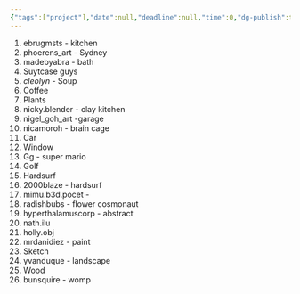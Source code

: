 ```yaml
---
{"tags":["project"],"date":null,"deadline":null,"time":0,"dg-publish":true,"permalink":"/04-projects/to-do/30-renders/","dgPassFrontmatter":true,"noteIcon":"","created":"2025-01-21T01:20:16.934+10:00","updated":"2025-01-31T13:49:07.909+10:00"}
---
```


1. ebrugmsts - kitchen
2. phoerens_art - Sydney
3. madebyabra - bath
4. Suytcase guys
5. _cleolyn_ - Soup
6. Coffee
7. Plants
8. nicky.blender - clay kitchen
9. nigel_goh_art -garage
10. nicamoroh - brain cage
11. Car
12. Window
13. Gg - super mario
14. Golf
15. Hardsurf
16. 2000blaze - hardsurf
17. mimu.b3d.pocet -
18. radishbubs - flower cosmonaut
19. hyperthalamuscorp - abstract
20. nath.ilu
21. holly.obj
22. mrdanidiez - paint
23. Sketch
24. yvanduque - landscape
25. Wood
26. bunsquire - womp